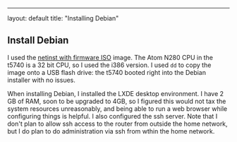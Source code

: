 ---
layout: default
title: "Installing Debian"

## Install Debian

I used the [netinst with firmware ISO](http://cdimage.debian.org/cdimage/unofficial/non-free/cd-including-firmware/) image.  The Atom N280 CPU in the t5740 is a 32 bit CPU, so I used the i386 version.  I used `dd` to copy the image onto a USB flash drive: the t5740 booted right into the Debian installer with no issues.

When installing Debian, I installed the LXDE desktop environment.  I have 2 GB of RAM, soon to be upgraded to 4GB, so I figured this would not tax the system resources unreasonably, and being able to run a web browser while configuring things is helpful.  I also configured the ssh server.  Note that I don't plan to allow ssh access to the router from outside the home network, but I do plan to do administration via ssh from wthin the home network.
